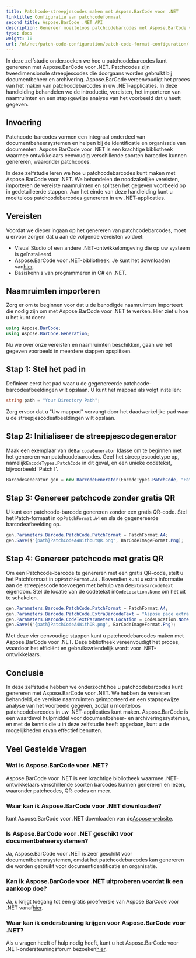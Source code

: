 ```yaml
---
title: Patchcode-streepjescodes maken met Aspose.BarCode voor .NET
linktitle: Configuratie van patchcodeformaat
second_title: Aspose.BarCode .NET API
description: Genereer moeiteloos patchcodebarcodes met Aspose.BarCode voor .NET. Leer de stappen om patchcodebarcodes te maken en uw documentbeheersysteem te verbeteren. Download de bibliotheek nu!
type: docs
weight: 10
url: /nl/net/patch-code-configuration/patch-code-format-configuration/
---
```


In deze zelfstudie onderzoeken we hoe u patchcodebarcodes kunt genereren met Aspose.BarCode voor .NET. Patchcodes zijn tweedimensionale streepjescodes die doorgaans worden gebruikt bij documentbeheer en archivering. Aspose.BarCode vereenvoudigt het proces van het maken van patchcodebarcodes in uw .NET-applicaties. In deze handleiding behandelen we de introductie, vereisten, het importeren van naamruimten en een stapsgewijze analyse van het voorbeeld dat u heeft gegeven.

## Invoering

Patchcode-barcodes vormen een integraal onderdeel van documentbeheersystemen en helpen bij de identificatie en organisatie van documenten. Aspose.BarCode voor .NET is een krachtige bibliotheek waarmee ontwikkelaars eenvoudig verschillende soorten barcodes kunnen genereren, waaronder patchcodes.

In deze zelfstudie leren we hoe u patchcodebarcodes kunt maken met Aspose.BarCode voor .NET. We behandelen de noodzakelijke vereisten, importeren de vereiste naamruimten en splitsen het gegeven voorbeeld op in gedetailleerde stappen. Aan het einde van deze handleiding kunt u moeiteloos patchcodebarcodes genereren in uw .NET-applicaties.

## Vereisten

Voordat we dieper ingaan op het genereren van patchcodebarcodes, moet u ervoor zorgen dat u aan de volgende vereisten voldoet:

- Visual Studio of een andere .NET-ontwikkelomgeving die op uw systeem is geïnstalleerd.
-  Aspose.BarCode voor .NET-bibliotheek. Je kunt het downloaden van[hier](https://releases.aspose.com/barcode/net/).
- Basiskennis van programmeren in C# en .NET.

## Naamruimten importeren

Zorg er om te beginnen voor dat u de benodigde naamruimten importeert die nodig zijn om met Aspose.BarCode voor .NET te werken. Hier ziet u hoe u het kunt doen:

```csharp
using Aspose.BarCode;
using Aspose.BarCode.Generation;
```

Nu we over onze vereisten en naamruimten beschikken, gaan we het gegeven voorbeeld in meerdere stappen opsplitsen.

## Stap 1: Stel het pad in

Definieer eerst het pad waar u de gegenereerde patchcode-barcodeafbeeldingen wilt opslaan. U kunt het mappad als volgt instellen:

```csharp
string path = "Your Directory Path";
```

Zorg ervoor dat u "Uw mappad" vervangt door het daadwerkelijke pad waar u de streepjescodeafbeeldingen wilt opslaan.

## Stap 2: Initialiseer de streepjescodegenerator

 Maak een exemplaar van de`BarcodeGenerator` klasse om te beginnen met het genereren van patchcodebarcodes. Geef het streepjescodetype op, namelijk`EncodeTypes.PatchCode` in dit geval, en een unieke codetekst, bijvoorbeeld 'Patch I'.

```csharp
BarcodeGenerator gen = new BarcodeGenerator(EncodeTypes.PatchCode, "Patch I");
```

## Stap 3: Genereer patchcode zonder gratis QR

 U kunt een patchcode-barcode genereren zonder een gratis QR-code. Stel het Patch-formaat in op`PatchFormat.A4` en sla de gegenereerde barcodeafbeelding op.

```csharp
gen.Parameters.Barcode.PatchCode.PatchFormat = PatchFormat.A4;
gen.Save($"{path}PatchCodeA4WithoutQR.png", BarCodeImageFormat.Png);
```

## Stap 4: Genereer patchcode met gratis QR

 Om een Patchcode-barcode te genereren met een gratis QR-code, stelt u het Patchformaat in op`PatchFormat.A4` . Bovendien kunt u extra informatie aan de streepjescode toevoegen met behulp van de`ExtraBarcodeText` eigendom. Stel de locatie van de codetekst in`CodeLocation.None` om het uit te schakelen.

```csharp
gen.Parameters.Barcode.PatchCode.PatchFormat = PatchFormat.A4;
gen.Parameters.Barcode.PatchCode.ExtraBarcodeText = "Aspose page extra info";
gen.Parameters.Barcode.CodeTextParameters.Location = CodeLocation.None;
gen.Save($"{path}PatchCodeA4WithQR.png", BarCodeImageFormat.Png);
```

Met deze vier eenvoudige stappen kunt u patchcodebarcodes maken met Aspose.BarCode voor .NET. Deze bibliotheek vereenvoudigt het proces, waardoor het efficiënt en gebruiksvriendelijk wordt voor .NET-ontwikkelaars.

## Conclusie

In deze zelfstudie hebben we onderzocht hoe u patchcodebarcodes kunt genereren met Aspose.BarCode voor .NET. We hebben de vereisten behandeld, de vereiste naamruimten geïmporteerd en een stapsgewijze analyse van het voorbeeld gegeven, zodat u moeiteloos patchcodebarcodes in uw .NET-applicaties kunt maken. Aspose.BarCode is een waardevol hulpmiddel voor documentbeheer- en archiveringssystemen, en met de kennis die u in deze zelfstudie heeft opgedaan, kunt u de mogelijkheden ervan effectief benutten.

## Veel Gestelde Vragen

### Wat is Aspose.BarCode voor .NET?
Aspose.BarCode voor .NET is een krachtige bibliotheek waarmee .NET-ontwikkelaars verschillende soorten barcodes kunnen genereren en lezen, waaronder patchcodes, QR-codes en meer.

### Waar kan ik Aspose.BarCode voor .NET downloaden?
 kunt Aspose.BarCode voor .NET downloaden van de[Aspose-website](https://releases.aspose.com/barcode/net/).

### Is Aspose.BarCode voor .NET geschikt voor documentbeheersystemen?
Ja, Aspose.BarCode voor .NET is zeer geschikt voor documentbeheersystemen, omdat het patchcodebarcodes kan genereren die worden gebruikt voor documentidentificatie en organisatie.

### Kan ik Aspose.BarCode voor .NET uitproberen voordat ik een aankoop doe?
 Ja, u krijgt toegang tot een gratis proefversie van Aspose.BarCode voor .NET vanaf[hier](https://releases.aspose.com/).

### Waar kan ik ondersteuning krijgen voor Aspose.BarCode voor .NET?
 Als u vragen heeft of hulp nodig heeft, kunt u het Aspose.BarCode voor .NET-ondersteuningsforum bezoeken[hier](https://forum.aspose.com/c/barcode/13).
